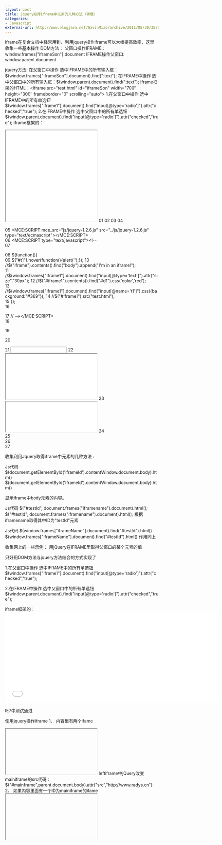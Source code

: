 ```yaml
---
layout: post
title: Jquery取得iframe中元素的几种方法（转载）
categories:
- Javascript
external-url: http://www.blogjava.net/GavinMiao/archive/2011/08/30/357580.html
---
```


iframe在复合文档中经常用到，利用jquery操作iframe可以大幅提高效率，这里收集一些基本操作
DOM方法：
父窗口操作IFRAME：window.frames["iframeSon"].document
IFRAME操作父窗口: window.parent.document

<!--more-->

jquery方法:
在父窗口中操作 选中IFRAME中的所有输入框： $(window.frames["iframeSon"].document).find(":text");
在IFRAME中操作 选中父窗口中的所有输入框：$(window.parent.document).find(":text");
iframe框架的HTML：<iframe src="test.html" id="iframeSon" width="700″ height="300″ frameborder="0″ scrolling="auto"></iframe>
1.在父窗口中操作 选中IFRAME中的所有单选钮
$(window.frames["iframe1"].document).find("input[@type='radio']").attr("checked","true");
2.在IFRAME中操作 选中父窗口中的所有单选钮
$(window.parent.document).find("input[@type='radio']").attr("checked","true");
iframe框架的：
<iframe src="test.html" id="iframe1″ width="700″ height="300″ frameborder="0″ scrolling="auto"></iframe>
01
02
<HTML xmlns="http://www.w3.org/1999/xhtml">    
03
<HEAD>    
04
         
05
    <MCE:SCRIPT mce_src="js/jquery-1.2.6.js" src="../js/jquery-1.2.6.js" type="text/ecmascript"></MCE:SCRIPT>    
06
    <MCE:SCRIPT type="text/javascript"><!--   
07
    
08
        $(function(){    
09
            $("#t1").hover(function(){alert('');});    
10
            //$("iframe").contents().find("body").append("I'm in an iframe!");     
11
            //$(window.frames["iframe1"].document).find("input[@type='text']").attr("size","30px");    
12
            //$("#iframe1").contents().find("#d1").css('color','red');    
13
            //$(window.frames["iframe1"].document).find("input[@name='t1']").css({background:"#369"});    
14
            //$("#iframe1").src("test.html");    
15
        });    
16
        
17
// --></MCE:SCRIPT>    
18
     
19
     
20
<DIV>    
21
<INPUT id=t1>    
22
<IFRAME id=iframe1 src="child.htm" mce_src="child.htm"></IFRAME>    
23
<IFRAME height=100 src="child.htm" width=300 mce_src="child.htm"></IFRAME>    
24
</DIV>    
25
<DIV>    
26
</DIV>    
27
    
 
收集利用Jquery取得iframe中元素的几种方法 :
 
Js代码
$(document.getElementById('iframeId').contentWindow.document.body).htm()  
$(document.getElementById('iframeId').contentWindow.document.body).htm()
 
显示iframe中body元素的内容。
 
Js代码
$("#testId", document.frames("iframename").document).html();  
$("#testId", document.frames("iframename").document).html();
根据iframename取得其中ID为"testId"元素
 
Js代码
$(window.frames["iframeName"].document).find("#testId").html()  
$(window.frames["iframeName"].document).find("#testId").html()
作用同上
 
收集网上的一些示例：
用jQuery在IFRAME里取得父窗口的某个元素的值

只好用DOM方法与jquery方法结合的方式实现了

1.在父窗口中操作 选中IFRAME中的所有单选钮
$(window.frames["iframe1"].document).find("input[@type='radio']").attr("checked","true");

2.在IFRAME中操作 选中父窗口中的所有单选钮
$(window.parent.document).find("input[@type='radio']").attr("checked","true");

iframe框架的：<iframe src="test.html" id="iframe1" width="700" height="300" frameborder="0" scrolling="auto"></iframe>

IE7中测试通过
 
 
使用jquery操作iframe
1、 内容里有两个ifame
<iframe id="leftiframe"...</iframe> 
<iframe id="mainiframe..</iframe>
leftiframe中jQuery改变mainiframe的src代码： 
$("#mainframe",parent.document.body).attr("src","http://www.radys.cn")
2、 如果内容里面有一个ID为mainiframe的ifame 
<iframe id="mainifame"...></ifame> 
ifame包含一个someID 
<div id="someID">you want to get this content</div> 
得到someID的内容
$("#mainiframe").contents().find("someID").html() html 或者 $("#mainiframe").contains().find("someID").text()值
3、在父窗口中操作 选中IFRAME中的所有单选钮
$(window.frames["iframe1"].document).find("input[@type='radio']").attr("checked","true");

那选择id自然就是依然使用find方法
$(window.frames["iframe1"].document).find("#id")
 
4、 如上面所示 
   leftiframe中的jQuery操作mainiframe的内容someID的内容 
   $("#mainframe",parent.document.body).contents().find("someID").html()或者 $("#mainframe",parent.document.body).contents().find("someID").val()
 
 
使用JavaScript操纵iframe
框架间的互相引用
一个页面中的所有框架以集合的形式作为window 对象的属性提供，例如：window.frames就表示该页面内所有框架的集合，这和表单对象、链接对象、图片对象等是类似的，不同的是，这些集合是 document的属性。因此，要引用一个子框架，可以使用如下语法：
window.frames["frameName"];
window.frames.frameName
window.frames[index]
其中，window字样也可以用self代替或省略，假设frameName为页面中第一个框架，则以下的写法是等价的：
self.frames["frameName"]
self.frames[0]
frames[0]
frameName
每个框架都对应一个HTML页面，所以这个框架也是 一个独立的浏览器窗口，它具有窗口的所有性质，所谓对框架的引用也就是对window对象的引用。有了这个window对象，就可以很方便地对其中的页面 进行操作，例如使用window.document对象向页面写入数据、使用window.location属性来改变框架内的页面等。
下面分别介绍不同层次框架间的互相引用：
1．父框架到子框架的引用
知道了上述原理，从父框架引用子框架变的非常容易，即：
window.frames["frameName"];
这样就引用了页面内名为frameName的子框架。如果要引用子框架内的子框架，根据引用的框架实际就是window对象的性质，可以这样实现：
window.frames["frameName"].frames["frameName2"];
这样就引用到了二级子框架，以此类推，可以实现多层框架的引用。
2．子框架到父框架的引用
每个window对象都有一个parent属性，表示它的父框架。如果该框架已经是顶层框架，则window.parent还表示该框架本身。
3．兄弟框架间的引用
如果两个框架同为一个框架的子框架，它们称为兄弟框架，可以通过父框架来实现互相引用，例如一个页面包括2个子框架：
<frameset rows="50%,50%">
<frame src="1.html" name="frame1" />
<frame src="2.html" name="frame2" />
</frameset>
在frame1中可以使用如下语句来引用frame2：
self.parent.frames["frame2"];
4．不同层次框架间的互相引用
框架的层次是针对顶层框架而言的。当层次不同时，只要知道自己所在的层次以及另一个框架所在的层次和名字，利用框架引用的window对象性质，可以很容易地实现互相访问，例如：
self.parent.frames["childName"].frames["targetFrameName"];
5．对顶层框架的引用
和parent属性类似，window对象还有一个top属性。它表示对顶层框架的引用，这可以用来判断一个框架自身是否为顶层框架，例如：
//判断本框架是否为顶层框架
if(self==top){
//dosomething
}
